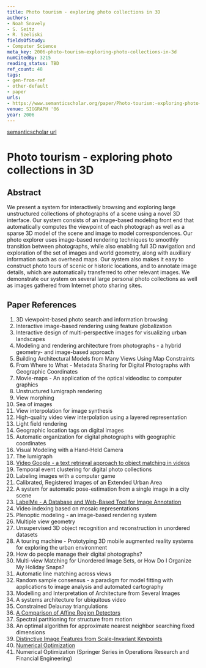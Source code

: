 ```yaml
---
title: Photo tourism - exploring photo collections in 3D
authors:
- Noah Snavely
- S. Seitz
- R. Szeliski
fieldsOfStudy:
- Computer Science
meta_key: 2006-photo-tourism-exploring-photo-collections-in-3d
numCitedBy: 3215
reading_status: TBD
ref_count: 48
tags:
- gen-from-ref
- other-default
- paper
urls:
- https://www.semanticscholar.org/paper/Photo-tourism:-exploring-photo-collections-in-3D-Snavely-Seitz/b5ebf37ce170f13a905f7feba9fb7096b49fb8b3?sort=total-citations
venue: SIGGRAPH '06
year: 2006
---
```


[semanticscholar url](https://www.semanticscholar.org/paper/Photo-tourism:-exploring-photo-collections-in-3D-Snavely-Seitz/b5ebf37ce170f13a905f7feba9fb7096b49fb8b3?sort=total-citations)

# Photo tourism - exploring photo collections in 3D

## Abstract

We present a system for interactively browsing and exploring large unstructured collections of photographs of a scene using a novel 3D interface. Our system consists of an image-based modeling front end that automatically computes the viewpoint of each photograph as well as a sparse 3D model of the scene and image to model correspondences. Our photo explorer uses image-based rendering techniques to smoothly transition between photographs, while also enabling full 3D navigation and exploration of the set of images and world geometry, along with auxiliary information such as overhead maps. Our system also makes it easy to construct photo tours of scenic or historic locations, and to annotate image details, which are automatically transferred to other relevant images. We demonstrate our system on several large personal photo collections as well as images gathered from Internet photo sharing sites.

## Paper References

1. 3D viewpoint-based photo search and information browsing
2. Interactive image-based rendering using feature globalization
3. Interactive design of multi-perspective images for visualizing urban landscapes
4. Modeling and rendering architecture from photographs - a hybrid geometry- and image-based approach
5. Building Architectural Models from Many Views Using Map Constraints
6. From Where to What - Metadata Sharing for Digital Photographs with Geographic Coordinates
7. Movie-maps - An application of the optical videodisc to computer graphics
8. Unstructured lumigraph rendering
9. View morphing
10. Sea of images
11. View interpolation for image synthesis
12. High-quality video view interpolation using a layered representation
13. Light field rendering
14. Geographic location tags on digital images
15. Automatic organization for digital photographs with geographic coordinates
16. Visual Modeling with a Hand-Held Camera
17. The lumigraph
18. [Video Google - a text retrieval approach to object matching in videos](2003-video-google-a-text-retrieval-approach-to-object-matching-in-videos.md)
19. Temporal event clustering for digital photo collections
20. Labeling images with a computer game
21. Calibrated, Registered Images of an Extended Urban Area
22. A system for automatic pose-estimation from a single image in a city scene
23. [LabelMe - A Database and Web-Based Tool for Image Annotation](2007-labelme-a-database-and-web-based-tool-for-image-annotation.md)
24. Video indexing based on mosaic representations
25. Plenoptic modeling - an image-based rendering system
26. Multiple view geometry
27. Unsupervised 3D object recognition and reconstruction in unordered datasets
28. A touring machine - Prototyping 3D mobile augmented reality systems for exploring the urban environment
29. How do people manage their digital photographs?
30. Multi-view Matching for Unordered Image Sets, or How Do I Organize My Holiday Snaps?
31. Automatic line matching across views
32. Random sample consensus - a paradigm for model fitting with applications to image analysis and automated cartography
33. Modelling and Interpretation of Architecture from Several Images
34. A systems architecture for ubiquitous video
35. Constrained Delaunay triangulations
36. [A Comparison of Affine Region Detectors](2005-a-comparison-of-affine-region-detectors.md)
37. Spectral partitioning for structure from motion
38. An optimal algorithm for approximate nearest neighbor searching fixed dimensions
39. [Distinctive Image Features from Scale-Invariant Keypoints](2004-distinctive-image-features-from-scale-invariant-keypoints.md)
40. [Numerical Optimization](2001-numerical-optimization.md)
41. Numerical Optimization (Springer Series in Operations Research and Financial Engineering)
